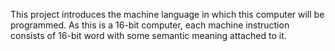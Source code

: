 This project introduces the machine language in which this computer will be programmed. As this is a 16-bit computer, each machine instruction consists of 16-bit word with some
semantic meaning attached to it.
